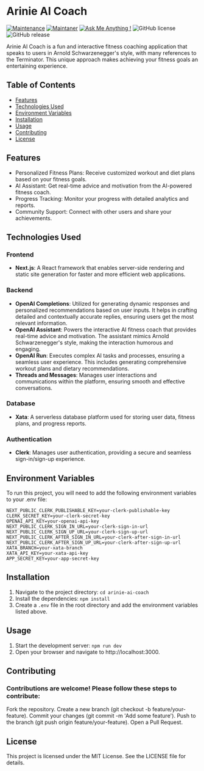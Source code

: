 # Arinie AI Coach

[![Maintenance](https://img.shields.io/badge/Maintained%3F-yes-green.svg)]()
[![Maintaner](https://img.shields.io/static/v1?label=Nariman%20Mamutov&message=Maintainer&color=red)](mailto:nairman.mamutov@extrawest.com)
[![Ask Me Anything !](https://img.shields.io/badge/Ask%20me-anything-1abc9c.svg)]()
![GitHub license](https://img.shields.io/github/license/Naereen/StrapDown.js.svg)
![GitHub release](https://img.shields.io/badge/release-v1.0.0-blue)

Arinie AI Coach is a fun and interactive fitness coaching application that speaks to users in Arnold Schwarzenegger's style, with many references to the Terminator. This unique approach makes achieving your fitness goals an entertaining experience.

## Table of Contents

- [Features](#features)
- [Technologies Used](#technologies-used)
- [Environment Variables](#environment-variables)
- [Installation](#installation)
- [Usage](#usage)
- [Contributing](#contributing)
- [License](#license)

## Features

- Personalized Fitness Plans: Receive customized workout and diet plans based on your fitness goals.
- AI Assistant: Get real-time advice and motivation from the AI-powered fitness coach.
- Progress Tracking: Monitor your progress with detailed analytics and reports.
- Community Support: Connect with other users and share your achievements.

## Technologies Used

### Frontend

- **Next.js**: A React framework that enables server-side rendering and static site generation for faster and more efficient web applications.

### Backend

- **OpenAI Completions**: Utilized for generating dynamic responses and personalized recommendations based on user inputs. It helps in crafting detailed and contextually accurate replies, ensuring users get the most relevant information.
- **OpenAI Assistant**: Powers the interactive AI fitness coach that provides real-time advice and motivation. The assistant mimics Arnold Schwarzenegger's style, making the interaction humorous and engaging.
- **OpenAI Run**: Executes complex AI tasks and processes, ensuring a seamless user experience. This includes generating comprehensive workout plans and dietary recommendations.
- **Threads and Messages**: Manages user interactions and communications within the platform, ensuring smooth and effective conversations.

### Database

- **Xata**: A serverless database platform used for storing user data, fitness plans, and progress reports.

### Authentication

- **Clerk**: Manages user authentication, providing a secure and seamless sign-in/sign-up experience.

## Environment Variables

To run this project, you will need to add the following environment variables to your .env file:

```
NEXT_PUBLIC_CLERK_PUBLISHABLE_KEY=your-clerk-publishable-key
CLERK_SECRET_KEY=your-clerk-secret-key
OPENAI_API_KEY=your-openai-api-key
NEXT_PUBLIC_CLERK_SIGN_IN_URL=your-clerk-sign-in-url
NEXT_PUBLIC_CLERK_SIGN_UP_URL=your-clerk-sign-up-url
NEXT_PUBLIC_CLERK_AFTER_SIGN_IN_URL=your-clerk-after-sign-in-url
NEXT_PUBLIC_CLERK_AFTER_SIGN_UP_URL=your-clerk-after-sign-up-url
XATA_BRANCH=your-xata-branch
XATA_API_KEY=your-xata-api-key
APP_SECRET_KEY=your-app-secret-key
```

## Installation

1. Navigate to the project directory: `cd arinie-ai-coach`
2. Install the dependencies: `npm install`
3. Create a `.env` file in the root directory and add the environment variables listed above.

## Usage

1. Start the development server: `npm run dev`
2. Open your browser and navigate to http://localhost:3000.

## Contributing

### Contributions are welcome! Please follow these steps to contribute:

Fork the repository.
Create a new branch (git checkout -b feature/your-feature).
Commit your changes (git commit -m 'Add some feature').
Push to the branch (git push origin feature/your-feature).
Open a Pull Request.

## License

This project is licensed under the MIT License. See the LICENSE file for details.
